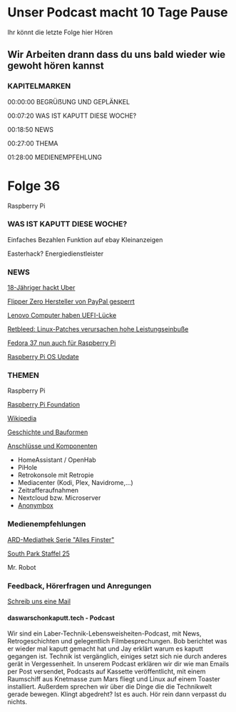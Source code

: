 # Unser Podcast macht 10 Tage Pause

Ihr könnt die letzte Folge hier Hören

## Wir Arbeiten drann dass du uns bald wieder wie gewoht hören kannst

### KAPITELMARKEN

00:00:00 BEGRÜẞUNG UND GEPLÄNKEL

00:07:20 WAS IST KAPUTT DIESE WOCHE?

00:18:50 NEWS

00:27:00 THEMA

01:28:00 MEDIENEMPFEHLUNG

# Folge 36
Raspberry Pi

### WAS IST KAPUTT DIESE WOCHE?

Einfaches Bezahlen Funktion auf ebay Kleinanzeigen

Easterhack? Energiedienstleister

### NEWS

[18-Jähriger hackt Uber](https://www.heise.de/news/Total-kompromittiert-18-Jaehriger-hackt-Uber-interne-Dienste-offline-7265743.html)

[Flipper Zero Hersteller von PayPal gesperrt](https://www.heise.de/news/Game-Over-Hacking-Tool-Hersteller-Flipper-Zero-beklagt-Sperrung-durch-PayPal-7266947.html)

[Lenovo Computer haben UEFI-Lücke](https://www.linux-magazin.de/news/lenovo-rechner-haben-bios-luecke/)

[Retbleed: Linux-Patches verursachen hohe Leistungseinbuße](https://www.linux-magazin.de/news/retbleed-linux-patches-verursachen-hohe-leistungseinbusse/)

[Fedora 37 nun auch für Raspberry Pi](https://linuxnews.de/2022/09/fedora-linux-37-beta-verfuegbar/)

[Raspberry Pi OS Update](https://www.zdnet.de/88403437/raspberry-pi-os-erhaelt-update/)

### THEMEN

Raspberry Pi

[Raspberry Pi Foundation](https://www.raspberrypi.com)

[Wikipedia](https://de.wikipedia.org/wiki/Raspberry_Pi)

[Geschichte und Bauformen](https://bitreporter.de/raspberrypi/raspberry-pi-geschichte-modelle-und-bauformen/)

[Anschlüsse und Komponenten](https://www.elektronik-kompendium.de/sites/raspberry-pi/1905251.htm)



* HomeAssistant / OpenHab
* PiHole
* Retrokonsole mit Retropie
* Mediacenter (Kodi, Plex, Navidrome,...)
* Zeitrafferaufnahmen
* Nextcloud bzw. Microserver
* [Anonymbox](https://pi3g.zendesk.com/hc/de/categories/200879501-Anonymebox)


### Medienempfehlungen

[ARD-Mediathek Serie "Alles Finster"](https://www.ardmediathek.de/sendung/alles-finster/staffel-1/Y3JpZDovL2JyLmRlL2Jyb2FkY2FzdFNlcmllcy9mZmNkZmU1Ni0zNTJlLTQ5ZjgtOTE0OC03MWQ4ODQ3OGVkMzc/1)

[South Park Staffel 25](https://www.southpark.de/seasons/south-park)

Mr. Robot

### Feedback, Hörerfragen und Anregungen

[Schreib uns eine Mail](mailto:webmaster@daswarschonkaputt.tech)

#### daswarschonkaputt.tech - Podcast

Wir sind ein Laber-Technik-Lebensweisheiten-Podcast, mit News, Retrogeschichten und gelegentlich Filmbesprechungen. Bob berichtet was er wieder mal kaputt gemacht hat und Jay erklärt warum es kaputt gegangen ist. Technik ist vergänglich, einiges setzt sich nie durch anderes gerät in Vergessenheit. In unserem Podcast erklären wir dir wie man Emails per Post versendet, Podcasts auf Kassette veröffentlicht, mit einem Raumschiff aus Knetmasse zum Mars fliegt und Linux auf einem Toaster installiert. Außerdem sprechen wir über die Dinge die die Technikwelt gerade bewegen. Klingt abgedreht? Ist es auch. Hör rein dann verpasst du nichts.

